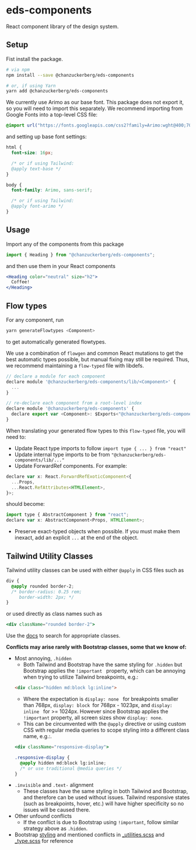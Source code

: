 # eds-components

React component library of the design system.

## Setup

Fist install the package.

```bash
# via npm
npm install --save @chanzuckerberg/eds-components

# or, if using Yarn
yarn add @chanzuckerberg/eds-components
```

We currently use Arimo as our base font. This package does not export it, so you will need to import this separately. We recommend importing from Google Fonts into a top-level CSS file:

```css
@import url("https://fonts.googleapis.com/css2?family=Arimo:wght@400;700&display=swap");
```

and setting up base font settings:

```css
html {
  font-size: 16px;

  /* or if using Tailwind:
  @apply text-base */
}

body {
  font-family: Arimo, sans-serif;

  /* or if using Tailwind:
  @apply font-arimo */
}
```

## Usage

Import any of the components from this package

```js
import { Heading } from "@chanzuckerberg/eds-components";
```

and then use them in your React components

```jsx
<Heading color="neutral" size="h2">
  Coffee!
</Heading>
```

## Flow types

For any component, run

```bash
yarn generateFlowtypes <Component>
```

to get automatically generated flowtypes.

We use a combination of `flowgen` and common React mutations to get the best automatic types possible, but manual fixing may still be required. Thus, we recommend maintaining a `flow-typed` file with libdefs.

```js
// declare a module for each component
declare module '@chanzuckerberg/eds-components/lib/<Component>' {
  ...
}

// re-declare each component from a root-level index
declare module '@chanzuckerberg/eds-components' {
  declare export var <Component>: $Exports<"@chanzuckerberg/eds-components/lib/<Component>">;
}
```

When translating your generated flow types to this `flow-typed` file, you will need to:

- Update React type imports to follow `import type { ... } from "react"`
- Update internal type imports to be from `"@chanzuckerberg/eds-components/lib/..."`
- Update ForwardRef components. For example:

```js
declare var x: React.ForwardRefExoticComponent<{
  ...Props,
  ...React.RefAttributes<HTMLElement>,
}>;
```

should become:

```js
import type { AbstractComponent } from "react";
declare var x: AbstractComponent<Props, HTMLElement>;
```

- Preserve exact-typed objects when possible. If you must make them inexact, add an explicit `...` at the end of the object.

## Tailwind Utility Classes
Tailwind utility classes can be used with either `@apply` in CSS files such as 
```css
div {
  @apply rounded border-2;
  /* border-radius: 0.25 rem;
     border-width: 2px; */
}
```
or used directly as class names such as
```jsx
<div className="rounded border-2">
```
Use the [docs](https://tailwindcss.com/docs) to search for appropriate classes.

**Conflicts may arise rarely with Bootstrap classes, some that we know of:**
  - Most annoying, `.hidden`
    - Both Tailwind and Bootstrap have the same styling for `.hidden` but Bootstrap applies the  `!important ` property, which can be annoying when trying to utilize Tailwind breakpoints, e.g.:
    ```html
    <div class="hidden md:block lg:inline">
    ```
    - Where the expectation is `display: none ` for breakpoints smaller than 768px, `display: block `for 768px - 1023px, and `display: inline ` for >= 1024px. However since Bootstrap applies the `!important` property, all screen sizes show `display: none`.
    - This can be circumvented with the `@apply` directive or using custom CSS with regular media queries to scope styling into a different class name, e.g.:.
    ```jsx
    <div className="responsive-display">
    ```
    ```css
    .responsive-display {
      @apply hidden md:block lg:inline;
      /* or use traditional @media queries */
    }
    ```
  - `.invisible` and `.text-` alignment
    - These classes have the same styling in both Tailwind and Bootstrap, and therefore can be used without issues. Tailwind responsive states (such as breakpoints, hover, etc.) will have higher specificity so no issues will be caused there.
  - Other unfound conflicts
    - If the conflict is due to Bootstrap using `!important`, follow similar strategy above as `.hidden`.
  - Bootstrap [styling](https://github.com/twbs/bootstrap-sass/tree/master/assets/stylesheets/bootstrap) and mentioned conflicts in [_utilities.scss](https://github.com/twbs/bootstrap-sass/blob/master/assets/stylesheets/bootstrap/_utilities.scss#L46) and [_type.scss](https://github.com/twbs/bootstrap-sass/blob/master/assets/stylesheets/bootstrap/_type.scss#L90) for reference